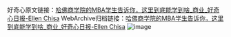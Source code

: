 好奇心原文链接：[哈佛商学院的MBA学生告诉你，这里到底能学到啥_商业_好奇心日报-Ellen Chisa](https://www.qdaily.com/articles/10329.html)
WebArchive归档链接：[哈佛商学院的MBA学生告诉你，这里到底能学到啥_商业_好奇心日报-Ellen Chisa](http://web.archive.org/web/20170111042638/http://www.qdaily.com:80/articles/10329.html)
![image](http://ww3.sinaimg.cn/large/007d5XDply1g3vw8i9vaaj30u06g5hdu)